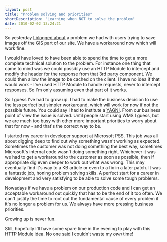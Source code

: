```yaml
---
layout: post
title: "Problem solving and priorities"
shortDescription: "Learning when NOT to solve the problem"
date: 2010-02-02 13:24:21
---
```

So yesterday [I blogged about](http://nickmeldrum.com/blog/archive/2010/02/01/problem-saving-images-as-non-bmp-with-internet-explorer.aspx) a problem we had with users trying to save images off the GIS part of our site. We have a workaround now which will work fine.

I would have loved to have been able to spend the time to get a more complete technical solution to the problem. For instance one thing that came to mind was we could possibly use an HTTP Module to intercept and modify the header for the response from that 3rd party component. We could then allow the image to be cached on the client. I have no idea if that would work - I've used HTTP Module to handle requests, never to intercept responses. So I'm only assuming even that part of it works.

So I guess I've had to grow up. I had to make the business decision to use the less perfect but simpler workaround, which will work for now if not the possible future. You could say I had to institute a [YAGNI](http://en.wikipedia.org/wiki/You_ain%27t_gonna_need_it). From our business point of view the issue is solved. Until people start using WMS I guess, but we are much too busy with other more important priorities to worry about that for now - and that's the correct way to be.

I started my career in developer support at Microsoft PSS. This job was all about digging deep to find out why something wasn't working as expected. Sometimes the customer was not doing something the best way, sometimes Microsoft's internal code wasn't doing something right. Whichever it was we had to get a workaround to the customer as soon as possible, then if appropriate dig even deeper to work out what was wrong. This may eventually find it's way to a KB article or even to a fix in a later patch. It was a fantastic job, honing problem solving skills. A perfect start for a career in development and very satisfying to be able to solve some tough problems.

Nowadays if we have a problem on our production code and I can get an acceptable workaround out quickly that has to be the end of it too often. We can't justify the time to root out the fundamental cause of every problem if it's no longer a problem for us. We always have more pressing business priorities.

Growing up is never fun.

Still, hopefully I'll have some spare time in the evening to play with this HTTP Module idea. No one said I couldn't waste my *own* time!